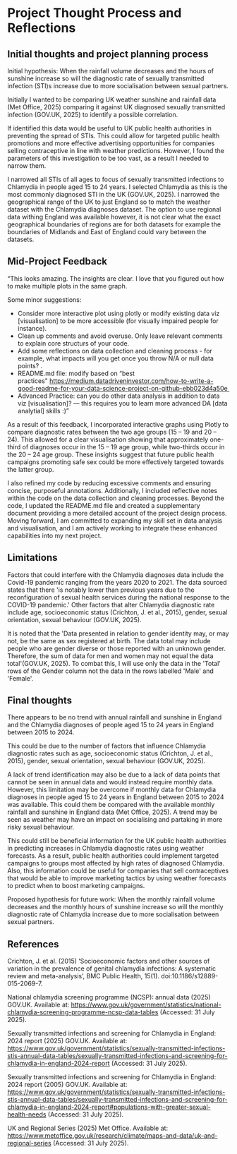 # Project Thought Process and Reflections


## Initial thoughts and project planning process

Initial hypothesis: When the rainfall volume decreases and the hours of sunshine increase so will the diagnostic rate of sexually transmitted infection (STI)s increase due to more socialisation between sexual partners.

Initially I wanted to be comparing UK weather sunshine and rainfall data (Met Office, 2025) comparing it against UK diagnosed sexually transmitted infection (GOV.UK, 2025) to identify a possible correlation.

If identified this data would be useful to UK public health authorities in preventing the spread of STIs. This could allow for targeted public health promotions and more effective advertising opportunities for companies selling contraceptive in line with weather predictions. However, I found the parameters of this investigation to be too vast, as a result I needed to narrow them. 

I narrowed all STIs of all ages to focus of sexually transmitted infections to Chlamydia in people aged 15 to 24 years. I selected Chlamydia as this is the most commonly diagnosed STI in the UK (GOV.UK, 2025).	I narrowed the geographical range of the UK to just England so to match the weather dataset with the Chlamydia diagnoses dataset. The option to use regional data withing England was available however, it is not clear what the exact geographical boundaries of regions are for both datasets for example the boundaries of Midlands and East of England could vary between the datasets.


## Mid-Project Feedback

“This looks amazing. The insights are clear. I love that you figured out how to make multiple plots in the same graph. 

Some minor suggestions: 
* Consider more interactive plot using plotly or modify existing data viz [visualisation] to be more accessible (for visually impaired people for instance).
* Clean up comments and avoid overuse. Only leave relevant comments to explain core structurs of your code. 
* Add some reflections on data collection and cleaning process - for example, what impacts will you get once you throw N/A or null data points? .
* README.md file: modify based on “best practices" https://medium.datadriveninvestor.com/how-to-write-a-good-readme-for-your-data-science-project-on-github-ebb023d4a50e 
* Advanced Practice: can you do other data analysis in addition to data viz [visualisation]? — this requires you to learn more advanced DA [data analytial] skills :)”

As a result of this feedback, I incorporated interactive graphs using Plotly to compare diagnostic rates between the two age groups (15 – 19 and 20 – 24). This allowed for a clear visualisation showing that approximately one-third of diagnoses occur in the 15 – 19 age group, while two-thirds occur in the 20 – 24 age group. These insights suggest that future public health campaigns promoting safe sex could be more effectively targeted towards the latter group.

I also refined my code by reducing excessive comments and ensuring concise, purposeful annotations. Additionally, I included reflective notes within the code on the data collection and cleaning processes. Beyond the code, I updated the README.md file and created a supplementary document providing a more detailed account of the project design process. Moving forward, I am committed to expanding my skill set in data analysis and visualisation, and I am actively working to integrate these enhanced capabilities into my next project.

## Limitations 

Factors that could interfere with the Chlamydia diagnoses data include the Covid-19 pandemic ranging from the years 2020 to 2021. The data sourced states that there 'is notably lower than previous years due to the reconfiguration of sexual health services during the national response to the COVID-19 pandemic.' Other factors that alter Chlamydia diagnostic rate include age, socioeconomic status (Crichton, J. et al., 2015), gender, sexual orientation, sexual behaviour (GOV.UK, 2025).

It is noted that the 'Data presented in relation to gender identity may, or may not, be the same as sex registered at birth. The data total may include people who are gender diverse or those reported with an unknown gender. Therefore, the sum of data for men and women may not equal the data total'(GOV.UK, 2025). To combat this, I will use only the data in the 'Total' rows of the Gender column not the data in the rows labelled 'Male' and 'Female'. 


## Final thoughts

There appears to be no trend with annual rainfall and sunshine in England and the Chlamydia diagnoses of people aged 15 to 24 years in England between 2015 to 2024. 

This could be due to the number of factors that influence Chlamydia diagnostic rates such as age, socioeconomic status (Crichton, J. et al., 2015), gender, sexual orientation, sexual behaviour (GOV.UK, 2025).

A lack of trend identification may also be due to a lack of data points that cannot be seen in annual data and would instead require monthly data. However, this limitation may be overcome if monthly data for Chlamydia diagnoses in people aged 15 to 24 years in England between 2015 to 2024 was available. This could them be compared with the available monthly rainfall and sunshine in England data (Met Office, 2025). A trend may be seen as weather may have an impact on socialising and partaking in more risky sexual behaviour. 

This could still be beneficial information for the UK public health authorities in predicting increases in Chlamydia diagnostic rates using weather forecasts. As a result, public health authorities could implement targeted campaigns to groups most affected by high rates of diagnosed Chlamydia. Also, this information could be useful for companies that sell contraceptives that would be able to improve marketing tactics by using weather forecasts to predict when to boost marketing campaigns.

Proposed hypothesis for future work: When the monthly rainfall volume decreases and the monthly hours of sunshine increase so will the monthly diagnostic rate of Chlamydia increase due to more socialisation between sexual partners.


## References 

Crichton, J. et al. (2015) ‘Socioeconomic factors and other sources of variation in the prevalence of genital chlamydia infections: A systematic review and meta-analysis’, BMC Public Health, 15(1). doi:10.1186/s12889-015-2069-7. 

National chlamydia screening programme (NCSP): annual data (2025) GOV.UK. Available at: https://www.gov.uk/government/statistics/national-chlamydia-screening-programme-ncsp-data-tables (Accessed: 31 July 2025). 

Sexually transmitted infections and screening for Chlamydia in England: 2024 report (2025) GOV.UK. Available at: https://www.gov.uk/government/statistics/sexually-transmitted-infections-stis-annual-data-tables/sexually-transmitted-infections-and-screening-for-chlamydia-in-england-2024-report (Accessed: 31 July 2025). 

Sexually transmitted infections and screening for Chlamydia in England: 2024 report (2005) GOV.UK. Available at: https://www.gov.uk/government/statistics/sexually-transmitted-infections-stis-annual-data-tables/sexually-transmitted-infections-and-screening-for-chlamydia-in-england-2024-report#populations-with-greater-sexual-health-needs (Accessed: 31 July 2025). 

UK and Regional Series (2025) Met Office. Available at: https://www.metoffice.gov.uk/research/climate/maps-and-data/uk-and-regional-series (Accessed: 31 July 2025). 

